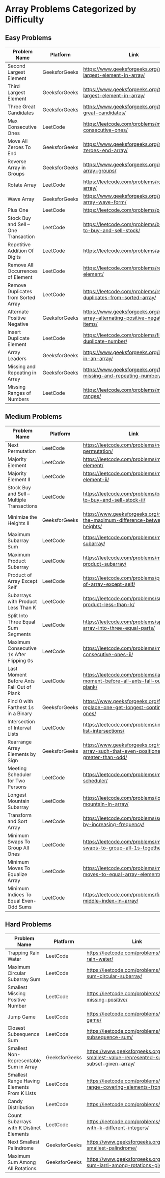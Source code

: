 # Array Problems Categorized by Difficulty

## Easy Problems

| Problem Name | Platform | Link |
|-------------|----------|------|
| Second Largest Element | GeeksforGeeks | https://www.geeksforgeeks.org/second-largest-element-in-array/ |
| Third Largest Element | GeeksforGeeks | https://www.geeksforgeeks.org/third-largest-element-in-array/ |
| Three Great Candidates | GeeksforGeeks | https://www.geeksforgeeks.org/three-great-candidates/ |
| Max Consecutive Ones | LeetCode | https://leetcode.com/problems/max-consecutive-ones/ |
| Move All Zeroes To End | GeeksforGeeks | https://www.geeksforgeeks.org/move-zeroes-end-array/ |
| Reverse Array in Groups | GeeksforGeeks | https://www.geeksforgeeks.org/reverse-array-groups/ |
| Rotate Array | LeetCode | https://leetcode.com/problems/rotate-array/ |
| Wave Array | GeeksforGeeks | https://www.geeksforgeeks.org/sort-array-wave-form/ |
| Plus One | LeetCode | https://leetcode.com/problems/plus-one/ |
| Stock Buy and Sell – One Transaction | LeetCode | https://leetcode.com/problems/best-time-to-buy-and-sell-stock/ |
| Repetitive Addition Of Digits | LeetCode | https://leetcode.com/problems/add-digits/ |
| Remove All Occurrences of Element | LeetCode | https://leetcode.com/problems/remove-element/ |
| Remove Duplicates from Sorted Array | LeetCode | https://leetcode.com/problems/remove-duplicates-from-sorted-array/ |
| Alternate Positive Negative | GeeksforGeeks | https://www.geeksforgeeks.org/rearrange-array-alternating-positive-negative-items/ |
| Insert Duplicate Element | LeetCode | https://leetcode.com/problems/find-the-duplicate-number/ |
| Array Leaders | GeeksforGeeks | https://www.geeksforgeeks.org/leaders-in-an-array/ |
| Missing and Repeating in Array | GeeksforGeeks | https://www.geeksforgeeks.org/find-missing-and-repeating-number/ |
| Missing Ranges of Numbers | LeetCode | https://leetcode.com/problems/missing-ranges/ |

## Medium Problems

| Problem Name | Platform | Link |
|-------------|----------|------|
| Next Permutation | LeetCode | https://leetcode.com/problems/next-permutation/ |
| Majority Element | LeetCode | https://leetcode.com/problems/majority-element/ |
| Majority Element II | LeetCode | https://leetcode.com/problems/majority-element-ii/ |
| Stock Buy and Sell – Multiple Transactions | LeetCode | https://leetcode.com/problems/best-time-to-buy-and-sell-stock-ii/ |
| Minimize the Heights II | GeeksforGeeks | https://www.geeksforgeeks.org/minimize-the-maximum-difference-between-heights/ |
| Maximum Subarray Sum | LeetCode | https://leetcode.com/problems/maximum-subarray/ |
| Maximum Product Subarray | LeetCode | https://leetcode.com/problems/maximum-product-subarray/ |
| Product of Array Except Self | LeetCode | https://leetcode.com/problems/product-of-array-except-self/ |
| Subarrays with Product Less Than K | LeetCode | https://leetcode.com/problems/subarray-product-less-than-k/ |
| Split Into Three Equal Sum Segments | LeetCode | https://leetcode.com/problems/split-array-into-three-equal-parts/ |
| Maximum Consecutive 1s After Flipping 0s | LeetCode | https://leetcode.com/problems/max-consecutive-ones-ii/ |
| Last Moment Before Ants Fall Out of Plank | LeetCode | https://leetcode.com/problems/last-moment-before-all-ants-fall-out-of-a-plank/ |
| Find 0 with Farthest 1s in a Binary | GeeksforGeeks | https://www.geeksforgeeks.org/find-zero-replace-one-get-longest-continuous-ones/ |
| Intersection of Interval Lists | LeetCode | https://leetcode.com/problems/interval-list-intersections/ |
| Rearrange Array Elements by Sign | GeeksforGeeks | https://www.geeksforgeeks.org/rearrange-array-such-that-even-positioned-are-greater-than-odd/ |
| Meeting Scheduler for Two Persons | LeetCode | https://leetcode.com/problems/meeting-scheduler/ |
| Longest Mountain Subarray | LeetCode | https://leetcode.com/problems/longest-mountain-in-array/ |
| Transform and Sort Array | LeetCode | https://leetcode.com/problems/sort-array-by-increasing-frequency/ |
| Minimum Swaps To Group All Ones | LeetCode | https://leetcode.com/problems/minimum-swaps-to-group-all-1s-together/ |
| Minimum Moves To Equalize Array | LeetCode | https://leetcode.com/problems/minimum-moves-to-equal-array-elements/ |
| Minimum Indices To Equal Even-Odd Sums | LeetCode | https://leetcode.com/problems/find-the-middle-index-in-array/ |

## Hard Problems

| Problem Name | Platform | Link |
|-------------|----------|------|
| Trapping Rain Water | LeetCode | https://leetcode.com/problems/trapping-rain-water/ |
| Maximum Circular Subarray Sum | LeetCode | https://leetcode.com/problems/maximum-sum-circular-subarray/ |
| Smallest Missing Positive Number | LeetCode | https://leetcode.com/problems/first-missing-positive/ |
| Jump Game | LeetCode | https://leetcode.com/problems/jump-game/ |
| Closest Subsequence Sum | LeetCode | https://leetcode.com/problems/closest-subsequence-sum/ |
| Smallest Non-Representable Sum in Array | GeeksforGeeks | https://www.geeksforgeeks.org/find-smallest-value-represented-sum-subset-given-array/ |
| Smallest Range Having Elements From K Lists | LeetCode | https://leetcode.com/problems/smallest-range-covering-elements-from-k-lists/ |
| Candy Distribution | LeetCode | https://leetcode.com/problems/candy/ |
| Count Subarrays with K Distinct Elements | LeetCode | https://leetcode.com/problems/subarrays-with-k-different-integers/ |
| Next Smallest Palindrome | GeeksforGeeks | https://www.geeksforgeeks.org/next-smallest-palindrome/ |
| Maximum Sum Among All Rotations | GeeksforGeeks | https://www.geeksforgeeks.org/maximum-sum-iarri-among-rotations-given-array/ |

